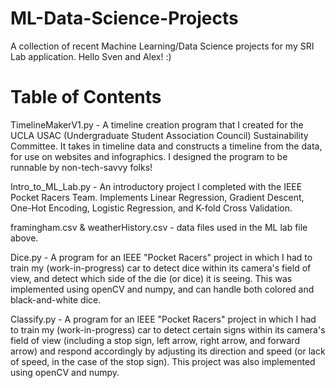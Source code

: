 # ML-Data-Science-Projects
A collection of recent Machine Learning/Data Science projects for my SRI Lab application. 
Hello Sven and Alex! :)


# Table of Contents

TimelineMakerV1.py - A timeline creation program that I created for the UCLA USAC (Undergraduate Student Association Council) Sustainability Committee. It takes in timeline data and constructs a timeline from the data, for use on websites and infographics. I designed the program to be runnable by non-tech-savvy folks!

Intro_to_ML_Lab.py - An introductory project I completed with the IEEE Pocket Racers Team. Implements Linear Regression, Gradient Descent, One-Hot Encoding, Logistic Regression, and K-fold Cross Validation.

framingham.csv & weatherHistory.csv - data files used in the ML lab file above. 

Dice.py - A program for an IEEE "Pocket Racers" project in which I had to train my (work-in-progress) car to detect dice within its camera's field of view, and detect which side of the die (or dice) it is seeing. This was implemented using openCV and numpy, and can handle both colored and black-and-white dice.

Classify.py - A program for an IEEE "Pocket Racers" project in which I had to train my (work-in-progress) car to detect certain signs within its camera's field of view (including a stop sign, left arrow, right arrow, and forward arrow) and respond accordingly by adjusting its direction and speed (or lack of speed, in the case of the stop sign). This project was also implemented using openCV and numpy.

